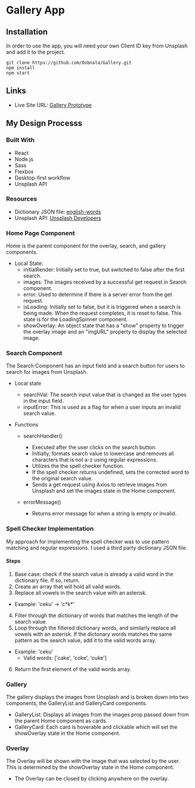 # Gallery App

## Installation

In order to use the app, you will need your own Client ID key from Unsplash and add it to the project.

```
git clone https://github.com/Oobnala/Gallery.git
npm install
npm start
```

## Links

- Live Site URL: [Gallery Prototype](https://gallery-prototype-d8dd39.netlify.app/)

## My Design Processs

### Built With

- React
- Node.js
- Sass
- Flexbox
- Desktop-first workflow
- Unsplash API

### Resources

- Dictionary JSON file: [english-words](https://github.com/dwyl/english-words)
- Unsplash API: [Unsplash Developers](https://unsplash.com/developers)

### Home Page Component

Home is the parent component for the overlay, search, and gallery components.

- Local State:
  - initialRender: Initially set to true, but switched to false after the first search.
  - images: The images received by a successful get request in Search component.
  - error: Used to determine if there is a server error from the get request.
  - isLoading: Initially set to false, but it is triggered when a search is being made. When the request completes, it is reset to false. This state is for the LoadingSpinner component.
  - showOverlay: An object state that has a "show" property to trigger the overlay image and an "imgURL" property to display the selected image.

### Search Component

The Search Component has an input field and a search button for users to search for images from Unsplash.

- Local state

  - searchVal: The search input value that is changed as the user types in the input field.
  - inputError: This is used as a flag for when a user inputs an invalid search value.

- Functions

  - searchHandler()

    - Executed after the user clicks on the search button.
    - Initially, formats search value to lowercase and removes all characters that is not a-z using regular expressions.
    - Utilizes the the spell checker function.
    - If the spell checker returns undefined, sets the corrected word to the original search value.
    - Sends a get request using Axios to retrieve images from Unsplash and set the images state in the Home component.

  - errorMessage()
    - Returns error message for when a string is empty or invalid.

### Spell Checker Implementation

My approach for implementing the spell checker was to use pattern matching and regular expressions. I used a third party dictionary JSON file.

#### Steps

1. Base case: check if the search value is already a valid word in the dictionary file. If so, return.
2. Create an array that will hold all valid words.
3. Replace all vowels in the search value with an asterisk.

- Example: 'ceku' -> 'c\*k\*'

4. Filter through the dictionary of words that matches the length of the search value.
5. Loop through the filtered dictionary words, and similarly replace all vowels with an asterisk. If the dictonary words matches the same pattern as the search value, add it to the valid words array.

- Example: 'ceku'
  - Valid words: ['cake', 'coke', 'cuke']

6. Return the first element of the valid words array.

### Gallery

The gallery displays the images from Unsplash and is broken down into two components, the GalleryList and GalleryCard components.

- GalleryList: Displays all images from the images prop passed down from the parent Home component as cards.
- GalleryCard: Each card is hoverable and clickable which will set the showOverlay state in the Home component.

### Overlay

The Overlay will be shown with the image that was selected by the user. This is determined by the showOverlay state in the Home component.

- The Overlay can be closed by clicking anywhere on the overlay.
